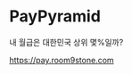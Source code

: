# PayPyramid

내 월급은 대한민국 상위 몇%일까?

<a href = "https://www.room9stone.com"> https://pay.room9stone.com </a>
